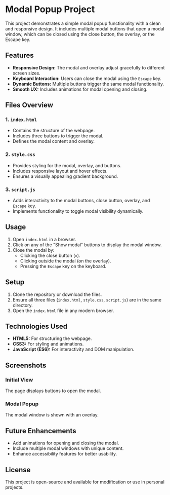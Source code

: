 # Modal Popup Project

This project demonstrates a simple modal popup functionality with a clean and responsive design. It includes multiple modal buttons that open a modal window, which can be closed using the close button, the overlay, or the Escape key.

## Features

- **Responsive Design:** The modal and overlay adjust gracefully to different screen sizes.
- **Keyboard Interaction:** Users can close the modal using the `Escape` key.
- **Dynamic Buttons:** Multiple buttons trigger the same modal functionality.
- **Smooth UX:** Includes animations for modal opening and closing.

## Files Overview

### 1. `index.html`
- Contains the structure of the webpage.
- Includes three buttons to trigger the modal.
- Defines the modal content and overlay.

### 2. `style.css`
- Provides styling for the modal, overlay, and buttons.
- Includes responsive layout and hover effects.
- Ensures a visually appealing gradient background.

### 3. `script.js`
- Adds interactivity to the modal buttons, close button, overlay, and `Escape` key.
- Implements functionality to toggle modal visibility dynamically.

## Usage

1. Open `index.html` in a browser.
2. Click on any of the "Show modal" buttons to display the modal window.
3. Close the modal by:
   - Clicking the close button (`×`).
   - Clicking outside the modal (on the overlay).
   - Pressing the `Escape` key on the keyboard.

## Setup

1. Clone the repository or download the files.
2. Ensure all three files (`index.html`, `style.css`, `script.js`) are in the same directory.
3. Open the `index.html` file in any modern browser.

## Technologies Used

- **HTML5:** For structuring the webpage.
- **CSS3:** For styling and animations.
- **JavaScript (ES6):** For interactivity and DOM manipulation.

## Screenshots

### Initial View
The page displays buttons to open the modal.

### Modal Popup
The modal window is shown with an overlay.

## Future Enhancements

- Add animations for opening and closing the modal.
- Include multiple modal windows with unique content.
- Enhance accessibility features for better usability.

## License

This project is open-source and available for modification or use in personal projects.
